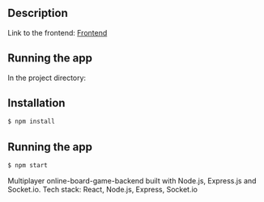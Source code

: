 ## Description
Link to the frontend: [Frontend](https://github.com/Hubert-Olszewski/online-board-game)

## Running the app
In the project directory:

## Installation

```bash
$ npm install
```

## Running the app

```bash
$ npm start
```

Multiplayer online-board-game-backend built with Node.js, Express.js and Socket.io.
Tech stack: React, Node.js, Express, Socket.io
